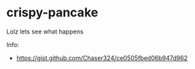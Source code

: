 # crispy-pancake
Lolz lets see what happens

Info:
- https://gist.github.com/Chaser324/ce0505fbed06b947d962
